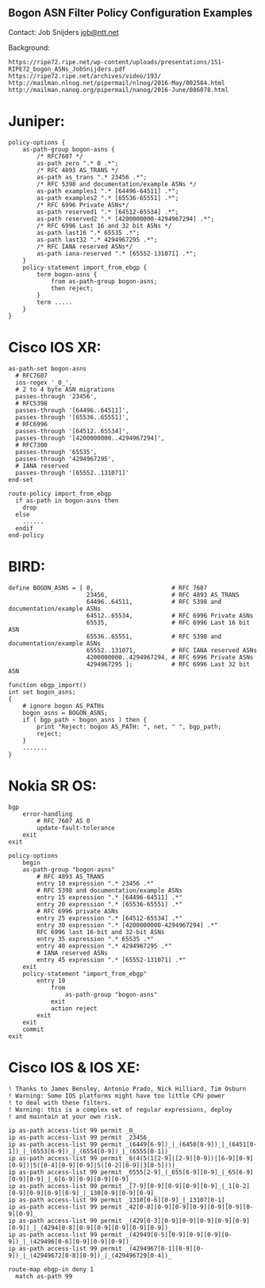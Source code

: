 Bogon ASN Filter Policy Configuration Examples
----------------------------------------------

Contact: Job Snijders <job@ntt.net>

Background:

    https://ripe72.ripe.net/wp-content/uploads/presentations/151-RIPE72_bogon_ASNs_JobSnijders.pdf
    https://ripe72.ripe.net/archives/video/193/
    http://mailman.nlnog.net/pipermail/nlnog/2016-May/002584.html
    http://mailman.nanog.org/pipermail/nanog/2016-June/086078.html

Juniper:
========

    policy-options {
        as-path-group bogon-asns {
            /* RFC7607 */
            as-path zero ".* 0 .*";
            /* RFC 4893 AS_TRANS */
            as-path as_trans ".* 23456 .*";
            /* RFC 5398 and documentation/example ASNs */
            as-path examples1 ".* [64496-64511] .*";
            as-path examples2 ".* [65536-65551] .*";
            /* RFC 6996 Private ASNs*/
            as-path reserved1 ".* [64512-65534] .*";
            as-path reserved2 ".* [4200000000-4294967294] .*";
            /* RFC 6996 Last 16 and 32 bit ASNs */
            as-path last16 ".* 65535 .*";
            as-path last32 ".* 4294967295 .*";
            /* RFC IANA reserved ASNs*/
            as-path iana-reserved ".* [65552-131071] .*";
        }
        policy-statement import_from_ebgp {
            term bogon-asns {
                from as-path-group bogon-asns;
                then reject;
            }
            term .....
        }
    }

Cisco IOS XR:
=============

    as-path-set bogon-asns
      # RFC7607
      ios-regex '_0_',
      # 2 to 4 byte ASN migrations
      passes-through '23456',
      # RFC5398
      passes-through '[64496..64511]',
      passes-through '[65536..65551]',
      # RFC6996
      passes-through '[64512..65534]',
      passes-through '[4200000000..4294967294]',
      # RFC7300
      passes-through '65535',
      passes-through '4294967295',
      # IANA reserved
      passes-through '[65552..131071]'
    end-set

    route-policy import_from_ebgp
      if as-path in bogon-asns then
        drop
      else
        ......
      endif
    end-policy

BIRD:
=====

    define BOGON_ASNS = [ 0,                      # RFC 7607
                          23456,                  # RFC 4893 AS_TRANS
                          64496..64511,           # RFC 5398 and documentation/example ASNs
                          64512..65534,           # RFC 6996 Private ASNs
                          65535,                  # RFC 6996 Last 16 bit ASN
                          65536..65551,           # RFC 5398 and documentation/example ASNs
                          65552..131071,          # RFC IANA reserved ASNs
                          4200000000..4294967294, # RFC 6996 Private ASNs
                          4294967295 ];           # RFC 6996 Last 32 bit ASN
    
    function ebgp_import()
    int set bogon_asns;
    {
        # ignore bogon AS_PATHs
        bogon_asns = BOGON_ASNS;
        if ( bgp_path ~ bogon_asns ) then {
            print "Reject: bogon AS_PATH: ", net, " ", bgp_path;
            reject;
        }
        .......
    }


Nokia SR OS:
============

    bgp
        error-handling
            # RFC 7607 AS 0
            update-fault-tolerance
        exit
    exit

    policy-options
        begin
        as-path-group "bogon-asns"
            # RFC 4893 AS_TRANS
            entry 10 expression ".* 23456 .*"
            # RFC 5398 and documentation/example ASNs
            entry 15 expression ".* [64496-64511] .*"
            entry 20 expression ".* [65536-65551] .*"
            # RFC 6996 private ASNs
            entry 25 expression ".* [64512-65534] .*"
            entry 30 expression ".* [4200000000-4294967294] .*"
            RFC 6996 last 16-bit and 32-bit ASNs
            entry 35 expression ".* 65535 .*"
            entry 40 expression ".* 4294967295 .*"
            # IANA reserved ASNs
            entry 45 expression ".* [65552-131071] .*"
        exit
        policy-statement "import_from_ebgp"
            entry 10
                from
                    as-path-group "bogon-asns"
                exit
                action reject
            exit
        exit
        commit
    exit


Cisco IOS & IOS XE:
===================

    ! Thanks to James Bensley, Antonio Prado, Nick Hilliard, Tim Osburn
    ! Warning: Some IOS platforms might have too little CPU power
    ! to deal with these filters.
    ! Warning: this is a complex set of regular expressions, deploy
    ! and maintain at your own risk. 
    
    ip as-path access-list 99 permit _0_
    ip as-path access-list 99 permit _23456_
    ip as-path access-list 99 permit _(6449[6-9])_|_(6450[0-9])_|_(6451[0-1])_|_(6553[6-9])_|_(6554[0-9])_|_(6555[0-1])_
    ip as-path access-list 99 permit _6(4(5(1[2-9]|[2-9][0-9])|[6-9][0-9][0-9])|5([0-4][0-9][0-9]|5([0-2][0-9]|3[0-5])))_
    ip as-path access-list 99 permit _6555[2-9]_|_655[6-9][0-9]_|_65[6-9][0-9][0-9]_|_6[6-9][0-9][0-9][0-9]_
    ip as-path access-list 99 permit _[7-9][0-9][0-9][0-9][0-9]_|_1[0-2][0-9][0-9][0-9][0-9]_|_130[0-9][0-9][0-9]_
    ip as-path access-list 99 permit _1310[0-6][0-9]_|_13107[0-1]_
    ip as-path access-list 99 permit _42[0-8][0-9][0-9][0-9][0-9][0-9][0-9][0-9]_
    ip as-path access-list 99 permit _(429[0-3][0-9][0-9][0-9][0-9][0-9][0-9])_|_(4294[0-8][0-9][0-9][0-9][0-9][0-9])_
    ip as-path access-list 99 permit _(42949[0-5][0-9][0-9][0-9][0-9])_|_(429496[0-6][0-9][0-9][0-9])_
    ip as-path access-list 99 permit _(4294967[0-1][0-9][0-9])_|_(42949672[0-8][0-9])_|_(429496729[0-4])_
   
    route-map ebgp-in deny 1
      match as-path 99
